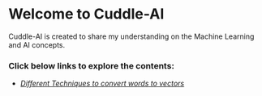 # Welcome to Cuddle-AI
Cuddle-AI is created to share my understanding on the Machine Learning and AI concepts.

### Click below links to explore the contents:
* *[Different Techniques to convert words to vectors](.\2021\04\03\techniques-to-convert-words-to-vectors)*